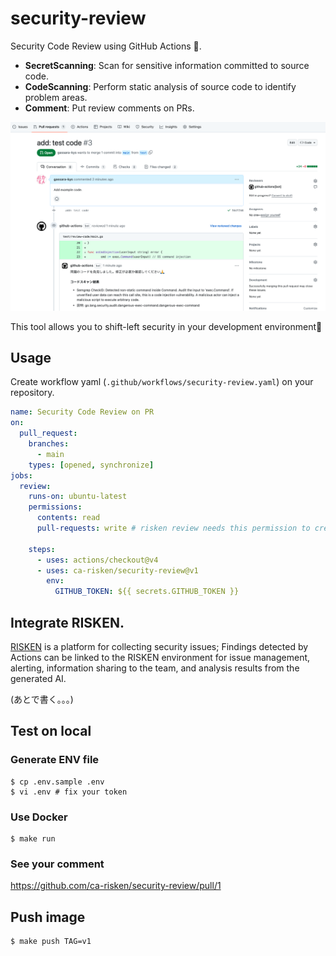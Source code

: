 # security-review

Security Code Review using GitHub Actions 🤖.

- **SecretScanning**: Scan for sensitive information committed to source code.
- **CodeScanning**: Perform static analysis of source code to identify problem areas.
- **Comment**: Put review comments on PRs.

![image](image/pullrequest-review.png)

This tool allows you to shift-left security in your development environment💪

## Usage

Create workflow yaml (`.github/workflows/security-review.yaml`) on your repository.

```yaml
name: Security Code Review on PR
on:
  pull_request:
    branches:
      - main
    types: [opened, synchronize]
jobs:
  review:
    runs-on: ubuntu-latest
    permissions:
      contents: read
      pull-requests: write # risken review needs this permission to create a comment on the PR

    steps:
      - uses: actions/checkout@v4
      - uses: ca-risken/security-review@v1
        env:
          GITHUB_TOKEN: ${{ secrets.GITHUB_TOKEN }}
```

## Integrate RISKEN.

[RISKEN](https://docs.security-hub.jp/) is a platform for collecting security issues; Findings detected by Actions can be linked to the RISKEN environment for issue management, alerting, information sharing to the team, and analysis results from the generated AI.

(あとで書く。。。)

## Test on local

### Generate ENV file

```shell
$ cp .env.sample .env
$ vi .env # fix your token
```

### Use Docker

```shell
$ make run
```

### See your comment

https://github.com/ca-risken/security-review/pull/1

## Push image

```shell
$ make push TAG=v1
```

